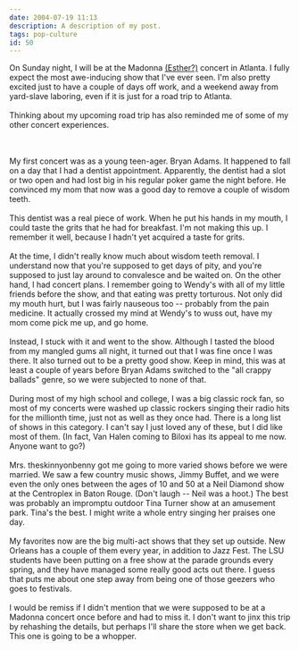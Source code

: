 ```yaml
---
date: 2004-07-19 11:13
description: A description of my post.
tags: pop-culture
id: 50
---
```

On Sunday night, I will be at the Madonna <a href="/x/madonna&esther.html" class="mainbox">(Esther?)</a> concert in Atlanta.  I fully expect the most awe-inducing show that I've ever seen.  I'm also pretty excited just to have a couple of days off work, and a weekend away from yard-slave laboring, even if it is just for a road trip to Atlanta.<br />
<br />
Thinking about my upcoming road trip has also reminded me of some of my other concert experiences.  
<!--more--><br /><br />My first concert was as a young teen-ager.  Bryan Adams.  It happened to fall on a day that I had a dentist appointment.  Apparently, the dentist had a slot or two open and had lost big in his regular poker game the night before.  He convinced my mom that now was a good day to remove a couple of wisdom teeth.<br />
<br />
This dentist was a real piece of work.  When he put his hands in my mouth, I could taste the grits that he had for breakfast.  I'm not making this up.  I remember it well, because I hadn't yet acquired a taste for grits.<br />
<br />
At the time, I didn't really know much about wisdom teeth removal.  I understand now that you're supposed to get days of pity, and you're supposed to just lay around to convalesce and be waited on.  On the other hand, I had concert plans.  I remember going to Wendy's with all of my little friends before the show, and that eating was pretty torturous.  Not only did my mouth hurt, but I was fairly nauseous too -- probably from the pain medicine.  It actually crossed my mind at Wendy's to wuss out, have my mom come pick me up, and go home.<br />
<br />
Instead, I stuck with it and went to the show.  Although I tasted the blood from my mangled gums all night, it turned out that I was fine once I was there.  It also turned out to be a pretty good show.  Keep in mind, this was at least a couple of years before Bryan Adams switched to the "all crappy ballads" genre, so we were subjected to none of that.<br />
<br />
During most of my high school and college, I was a big classic rock fan, so most of my concerts were washed up classic rockers singing their radio hits for the millionth time, just not as well as they once had.  There is a long list of shows in this category.  I can't say I just loved any of these, but I did like most of them.  (In fact, Van Halen coming to  Biloxi has its appeal to me now.  Anyone want to go?)<br />
<br />
Mrs. theskinnyonbenny got me going to more varied shows before we were married.  We saw a few country music shows, Jimmy Buffet, and we were even the only ones between the ages of 10 and 50 at a Neil Diamond show at the Centroplex in Baton Rouge.  (Don't laugh -- Neil was a hoot.)  The best was probably an impromptu outdoor Tina Turner show at an amusement park.  Tina's the best.  I might write a whole entry singing her praises one day.<br />
<br />
My favorites now are the big multi-act shows that they set up outside.  New Orleans has a couple of them every year, in addition to Jazz Fest.  The LSU students have been putting on a free show at the parade grounds every spring, and they have managed some really good acts out there.  I guess that puts me about one step away from being one of those geezers who goes to festivals.<br />
<br />
I would be remiss if I didn't mention that we were supposed to be at a Madonna concert once before and had to miss it.  I don't want to jinx this trip by rehashing the details, but perhaps I'll share the store when we get back.  This one is going to be a whopper.<br />

